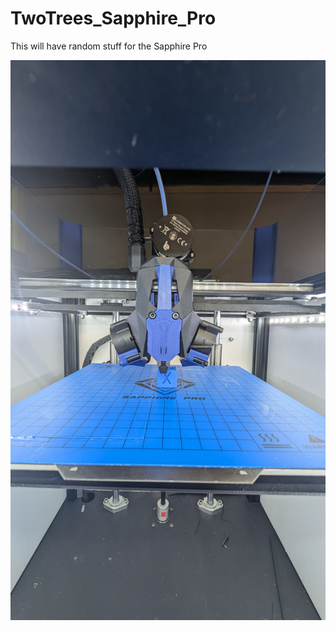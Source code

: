 # TwoTrees_Sapphire_Pro
This will have random stuff for the Sapphire Pro




![alt text](https://github.com/falkien/TwoTrees_Sapphire_Pro/blob/main/Pics/PXL_20240622_201516283.jpg)
